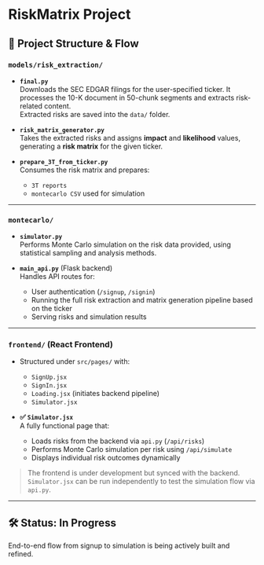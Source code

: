 # RiskMatrix Project

## 📂 Project Structure & Flow

### `models/risk_extraction/`
- **`final.py`**  
  Downloads the SEC EDGAR filings for the user-specified ticker. It processes the 10-K document in 50-chunk segments and extracts risk-related content.  
  Extracted risks are saved into the `data/` folder.

- **`risk_matrix_generator.py`**  
  Takes the extracted risks and assigns **impact** and **likelihood** values, generating a **risk matrix** for the given ticker.

- **`prepare_3T_from_ticker.py`**  
  Consumes the risk matrix and prepares:
  - `3T reports`
  - `montecarlo CSV` used for simulation

---

### `montecarlo/`
- **`simulator.py`**  
  Performs Monte Carlo simulation on the risk data provided, using statistical sampling and analysis methods.

- **`main_api.py`** (Flask backend)  
  Handles API routes for:
  - User authentication (`/signup`, `/signin`)
  - Running the full risk extraction and matrix generation pipeline based on the ticker
  - Serving risks and simulation results

---

### `frontend/` (React Frontend)
- Structured under `src/pages/` with:
  - `SignUp.jsx`
  - `SignIn.jsx`
  - `Loading.jsx` (initiates backend pipeline)
  - `Simulator.jsx`

- **✅ `Simulator.jsx`**  
  A fully functional page that:
  - Loads risks from the backend via `api.py` (`/api/risks`)
  - Performs Monte Carlo simulation per risk using `/api/simulate`
  - Displays individual risk outcomes dynamically

> The frontend is under development but synced with the backend. `Simulator.jsx` can be run independently to test the simulation flow via `api.py`.

---

## 🛠 Status: In Progress
End-to-end flow from signup to simulation is being actively built and refined.
